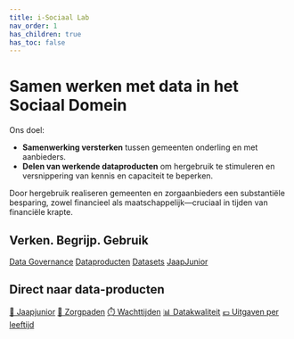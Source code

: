 ```yaml
---
title: i-Sociaal Lab
nav_order: 1
has_children: true
has_toc: false
---
```

# Samen werken met data in het Sociaal Domein

Ons doel:

- **Samenwerking versterken** tussen gemeenten onderling en met aanbieders.
- **Delen van werkende dataproduc­ten** om hergebruik te stimuleren en versnippering van kennis en capaciteit te beperken.

Door hergebruik realiseren gemeenten en zorgaanbieders een substantiële besparing, zowel financieel als maatschappelijk—cruciaal in tijden van financiële krapte.

## Verken. Begrijp. Gebruik
<div class="big-buttons">
  <a class="big-btn big-btn-blue1" href="./data-governance">Data Governance</a>
  <a class="big-btn big-btn-blue2" href="./dashboards">Dataproducten</a>
  <a class="big-btn big-btn-blue3" href="./data-governance">Datasets</a>
  <a class="big-btn big-btn-blue1" href="./jaapjunior">JaapJunior</a>
</div>

## Direct naar data-producten
<div class="small-buttons">
  <a href="/jaapjunior/" class="small-btn">💬 Jaapjunior</a>
  <a href="/zorgpaden/" class="small-btn">🧭 Zorgpaden</a>
  <a href="/dashboards/wachttijden/" class="small-btn">⏱️ Wachttijden</a>
  <a href="/dashboards/datakwaliteit/" class="small-btn">📊 Datakwaliteit</a>
  <a href="/datasets/CPB-leeftijdskosten/" class="small-btn">💶 Uitgaven per leeftijd</a>
</div>

